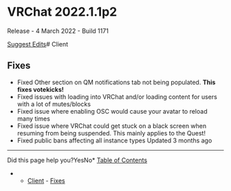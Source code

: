 # VRChat 2022.1.1p2

Release - 4 March 2022 - Build 1171

[Suggest Edits](/edit/vrchat-202211p2)# Client


## Fixes


* Fixed Other section on QM notifications tab not being populated. **This fixes votekicks!**
* Fixed issues with loading into VRChat and/or loading content for users with a lot of mutes/blocks
* Fixed issue where enabling OSC would cause your avatar to reload many times
* Fixed issue where VRChat could get stuck on a black screen when resuming from being suspended. This mainly applies to the Quest!
* Fixed public bans affecting all instance types
Updated 3 months ago 



---

Did this page help you?YesNo* [Table of Contents](#)
* + [Client](#client)
		- [Fixes](#fixes)
